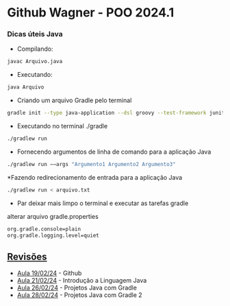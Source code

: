 # Github Wagner - POO 2024.1

### Dicas úteis Java

* Compilando:

```Bash
javac Arquivo.java
```
* Executando:

```Bash
java Arquivo
```

* Criando um arquivo Gradle pelo terminal
```Bash
gradle init --type java-application --dsl groovy --test-framework junit-jupiter --package engtelecom.poo --project-name aula-poo --no-split-project --java-version 21
```
* Executando no terminal ./gradle
```Bash
./gradlew run
```
* Fornecendo argumentos de linha de comando para a aplicação Java
```Bash
./gradlew run −−args "Argumento1 Argumento2 Argumento3"
```
*Fazendo redirecionamento de entrada para a aplicação Java
```Bash
./gradlew run < arquivo.txt
```
* Par deixar mais limpo o terminal e executar as tarefas gradle

alterar arquivo gradle.properties
```Bash
org.gradle.console=plain
org.gradle.logging.level=quiet
```


## [Revisões](./Revisoes )
* [Aula 19/02/24](./Revisoes/Aula20240219/) - Github
* [Aula 21/02/24](./Revisoes/Aula20240221/) - Introdução a Linguagem Java
* [Aula 26/02/24](./Revisoes/Aula20240226/) - Projetos Java com Gradle
* [Aula 28/02/24](./Revisoes/Aula20240228/) - Projetos Java com Gradle 2